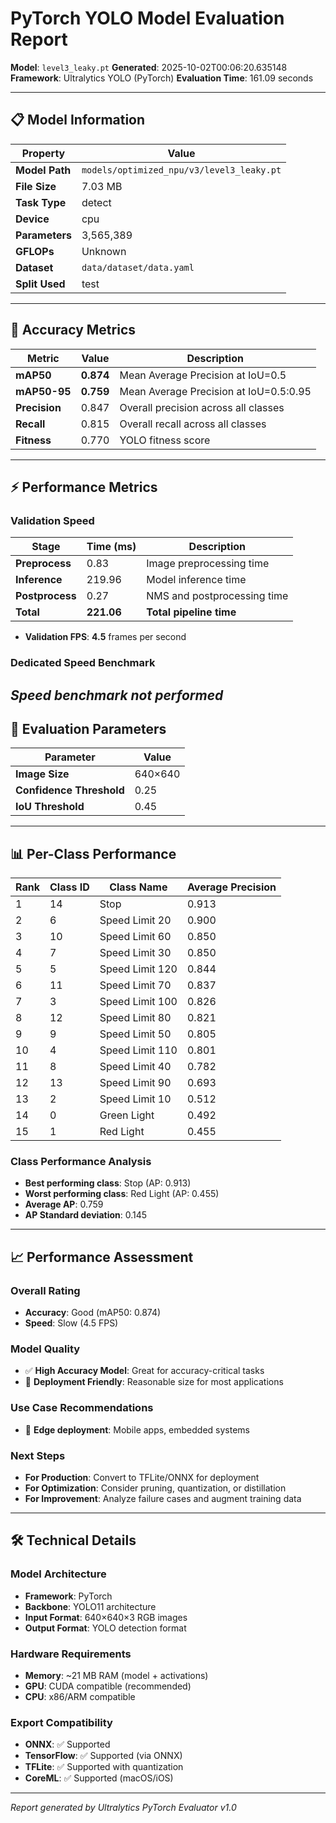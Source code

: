 # PyTorch YOLO Model Evaluation Report

**Model**: `level3_leaky.pt`
**Generated**: 2025-10-02T00:06:20.635148
**Framework**: Ultralytics YOLO (PyTorch)
**Evaluation Time**: 161.09 seconds

---

## 📋 Model Information

| Property | Value |
|----------|-------|
| **Model Path** | `models/optimized_npu/v3/level3_leaky.pt` |
| **File Size** | 7.03 MB |
| **Task Type** | detect |
| **Device** | cpu |
| **Parameters** | 3,565,389 |
| **GFLOPs** | Unknown |
| **Dataset** | `data/dataset/data.yaml` |
| **Split Used** | test |

---

## 🎯 Accuracy Metrics

| Metric | Value | Description |
|--------|-------|-------------|
| **mAP50** | **0.874** | Mean Average Precision at IoU=0.5 |
| **mAP50-95** | **0.759** | Mean Average Precision at IoU=0.5:0.95 |
| **Precision** | 0.847 | Overall precision across all classes |
| **Recall** | 0.815 | Overall recall across all classes |
| **Fitness** | 0.770 | YOLO fitness score |

---

## ⚡ Performance Metrics

### Validation Speed
| Stage | Time (ms) | Description |
|-------|-----------|-------------|
| **Preprocess** | 0.83 | Image preprocessing time |
| **Inference** | 219.96 | Model inference time |
| **Postprocess** | 0.27 | NMS and postprocessing time |
| **Total** | **221.06** | **Total pipeline time** |

- **Validation FPS**: **4.5** frames per second

### Dedicated Speed Benchmark

*Speed benchmark not performed*
---

## 🎪 Evaluation Parameters

| Parameter | Value |
|-----------|-------|
| **Image Size** | 640×640 |
| **Confidence Threshold** | 0.25 |
| **IoU Threshold** | 0.45 |

---
## 📊 Per-Class Performance

| Rank | Class ID | Class Name | Average Precision |
|------|----------|------------|-------------------|
| 1 | 14 | Stop | 0.913 |
| 2 | 6 | Speed Limit 20 | 0.900 |
| 3 | 10 | Speed Limit 60 | 0.850 |
| 4 | 7 | Speed Limit 30 | 0.850 |
| 5 | 5 | Speed Limit 120 | 0.844 |
| 6 | 11 | Speed Limit 70 | 0.837 |
| 7 | 3 | Speed Limit 100 | 0.826 |
| 8 | 12 | Speed Limit 80 | 0.821 |
| 9 | 9 | Speed Limit 50 | 0.805 |
| 10 | 4 | Speed Limit 110 | 0.801 |
| 11 | 8 | Speed Limit 40 | 0.782 |
| 12 | 13 | Speed Limit 90 | 0.693 |
| 13 | 2 | Speed Limit 10 | 0.512 |
| 14 | 0 | Green Light | 0.492 |
| 15 | 1 | Red Light | 0.455 |

### Class Performance Analysis
- **Best performing class**: Stop (AP: 0.913)
- **Worst performing class**: Red Light (AP: 0.455)
- **Average AP**: 0.759
- **AP Standard deviation**: 0.145

---
## 📈 Performance Assessment

### Overall Rating
- **Accuracy**: Good (mAP50: 0.874)
- **Speed**: Slow (4.5 FPS)

### Model Quality
- ✅ **High Accuracy Model**: Great for accuracy-critical tasks
- 📱 **Deployment Friendly**: Reasonable size for most applications

### Use Case Recommendations
- 📱 **Edge deployment**: Mobile apps, embedded systems

### Next Steps
- **For Production**: Convert to TFLite/ONNX for deployment
- **For Optimization**: Consider pruning, quantization, or distillation
- **For Improvement**: Analyze failure cases and augment training data

---

## 🛠️ Technical Details

### Model Architecture
- **Framework**: PyTorch
- **Backbone**: YOLO11 architecture
- **Input Format**: 640×640×3 RGB images
- **Output Format**: YOLO detection format

### Hardware Requirements
- **Memory**: ~21 MB RAM (model + activations)
- **GPU**: CUDA compatible (recommended)
- **CPU**: x86/ARM compatible

### Export Compatibility
- **ONNX**: ✅ Supported
- **TensorFlow**: ✅ Supported (via ONNX)
- **TFLite**: ✅ Supported with quantization
- **CoreML**: ✅ Supported (macOS/iOS)

---

*Report generated by Ultralytics PyTorch Evaluator v1.0*
